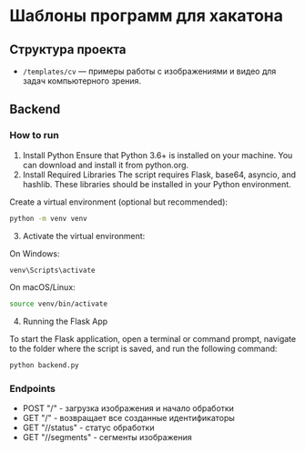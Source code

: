 # Шаблоны программ для хакатона


## Структура проекта

- `/templates/cv` — примеры работы с изображениями и видео для задач компьютерного зрения.

## Backend

### How to run

1. Install Python
Ensure that Python 3.6+ is installed on your machine. You can download and install it from python.org.
2. Install Required Libraries
The script requires Flask, base64, asyncio, and hashlib. These libraries should be installed in your Python environment.

Create a virtual environment (optional but recommended):
```bash
python -m venv venv
```

3. Activate the virtual environment:

On Windows:
```bash
venv\Scripts\activate
```
On macOS/Linux:
```bash
source venv/bin/activate
```

4. Running the Flask App

To start the Flask application, open a terminal or command prompt, navigate to the folder where the script is saved, and run the following command:
```bash
python backend.py
```


### Endpoints

- POST "/" - загрузка изображения и начало обработки
- GET "/" - возвращает все созданные идентификаторы
- GET "/<id>/status" - статус обработки
- GET "/<id>/segments" - сегменты изображения

